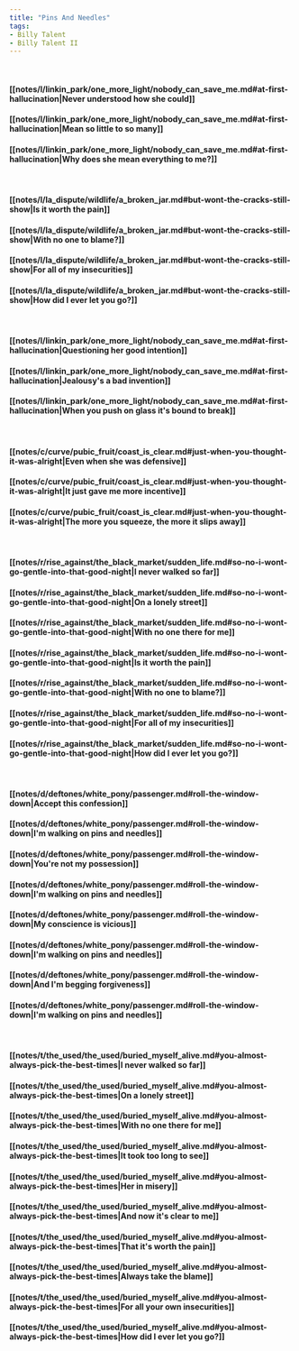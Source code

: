 ```yaml
---
title: "Pins And Needles"
tags:
- Billy Talent
- Billy Talent II
---
```

&nbsp;
#### [[notes/l/linkin_park/one_more_light/nobody_can_save_me.md#at-first-hallucination|Never understood how she could]]
#### [[notes/l/linkin_park/one_more_light/nobody_can_save_me.md#at-first-hallucination|Mean so little to so many]]
#### [[notes/l/linkin_park/one_more_light/nobody_can_save_me.md#at-first-hallucination|Why does she mean everything to me?]]
&nbsp;
#### [[notes/l/la_dispute/wildlife/a_broken_jar.md#but-wont-the-cracks-still-show|Is it worth the pain]]
#### [[notes/l/la_dispute/wildlife/a_broken_jar.md#but-wont-the-cracks-still-show|With no one to blame?]]
#### [[notes/l/la_dispute/wildlife/a_broken_jar.md#but-wont-the-cracks-still-show|For all of my insecurities]]
#### [[notes/l/la_dispute/wildlife/a_broken_jar.md#but-wont-the-cracks-still-show|How did I ever let you go?]]
&nbsp;
#### [[notes/l/linkin_park/one_more_light/nobody_can_save_me.md#at-first-hallucination|Questioning her good intention]]
#### [[notes/l/linkin_park/one_more_light/nobody_can_save_me.md#at-first-hallucination|Jealousy's a bad invention]]
#### [[notes/l/linkin_park/one_more_light/nobody_can_save_me.md#at-first-hallucination|When you push on glass it's bound to break]]
&nbsp;
#### [[notes/c/curve/pubic_fruit/coast_is_clear.md#just-when-you-thought-it-was-alright|Even when she was defensive]]
#### [[notes/c/curve/pubic_fruit/coast_is_clear.md#just-when-you-thought-it-was-alright|It just gave me more incentive]]
#### [[notes/c/curve/pubic_fruit/coast_is_clear.md#just-when-you-thought-it-was-alright|The more you squeeze, the more it slips away]]
&nbsp;
#### [[notes/r/rise_against/the_black_market/sudden_life.md#so-no-i-wont-go-gentle-into-that-good-night|I never walked so far]]
#### [[notes/r/rise_against/the_black_market/sudden_life.md#so-no-i-wont-go-gentle-into-that-good-night|On a lonely street]]
#### [[notes/r/rise_against/the_black_market/sudden_life.md#so-no-i-wont-go-gentle-into-that-good-night|With no one there for me]]
#### [[notes/r/rise_against/the_black_market/sudden_life.md#so-no-i-wont-go-gentle-into-that-good-night|Is it worth the pain]]
#### [[notes/r/rise_against/the_black_market/sudden_life.md#so-no-i-wont-go-gentle-into-that-good-night|With no one to blame?]]
#### [[notes/r/rise_against/the_black_market/sudden_life.md#so-no-i-wont-go-gentle-into-that-good-night|For all of my insecurities]]
#### [[notes/r/rise_against/the_black_market/sudden_life.md#so-no-i-wont-go-gentle-into-that-good-night|How did I ever let you go?]]
&nbsp;
#### [[notes/d/deftones/white_pony/passenger.md#roll-the-window-down|Accept this confession]]
#### [[notes/d/deftones/white_pony/passenger.md#roll-the-window-down|I'm walking on pins and needles]]
#### [[notes/d/deftones/white_pony/passenger.md#roll-the-window-down|You're not my possession]]
#### [[notes/d/deftones/white_pony/passenger.md#roll-the-window-down|I'm walking on pins and needles]]
#### [[notes/d/deftones/white_pony/passenger.md#roll-the-window-down|My conscience is vicious]]
#### [[notes/d/deftones/white_pony/passenger.md#roll-the-window-down|I'm walking on pins and needles]]
#### [[notes/d/deftones/white_pony/passenger.md#roll-the-window-down|And I'm begging forgiveness]]
#### [[notes/d/deftones/white_pony/passenger.md#roll-the-window-down|I'm walking on pins and needles]]
&nbsp;
#### [[notes/t/the_used/the_used/buried_myself_alive.md#you-almost-always-pick-the-best-times|I never walked so far]]
#### [[notes/t/the_used/the_used/buried_myself_alive.md#you-almost-always-pick-the-best-times|On a lonely street]]
#### [[notes/t/the_used/the_used/buried_myself_alive.md#you-almost-always-pick-the-best-times|With no one there for me]]
#### [[notes/t/the_used/the_used/buried_myself_alive.md#you-almost-always-pick-the-best-times|It took too long to see]]
#### [[notes/t/the_used/the_used/buried_myself_alive.md#you-almost-always-pick-the-best-times|Her in misery]]
#### [[notes/t/the_used/the_used/buried_myself_alive.md#you-almost-always-pick-the-best-times|And now it's clear to me]]
#### [[notes/t/the_used/the_used/buried_myself_alive.md#you-almost-always-pick-the-best-times|That it's worth the pain]]
#### [[notes/t/the_used/the_used/buried_myself_alive.md#you-almost-always-pick-the-best-times|Always take the blame]]
#### [[notes/t/the_used/the_used/buried_myself_alive.md#you-almost-always-pick-the-best-times|For all your own insecurities]]
#### [[notes/t/the_used/the_used/buried_myself_alive.md#you-almost-always-pick-the-best-times|How did I ever let you go?]]
